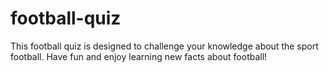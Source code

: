 # football-quiz
This football quiz is designed to challenge your knowledge about the sport football. Have fun and enjoy learning new facts about football!
